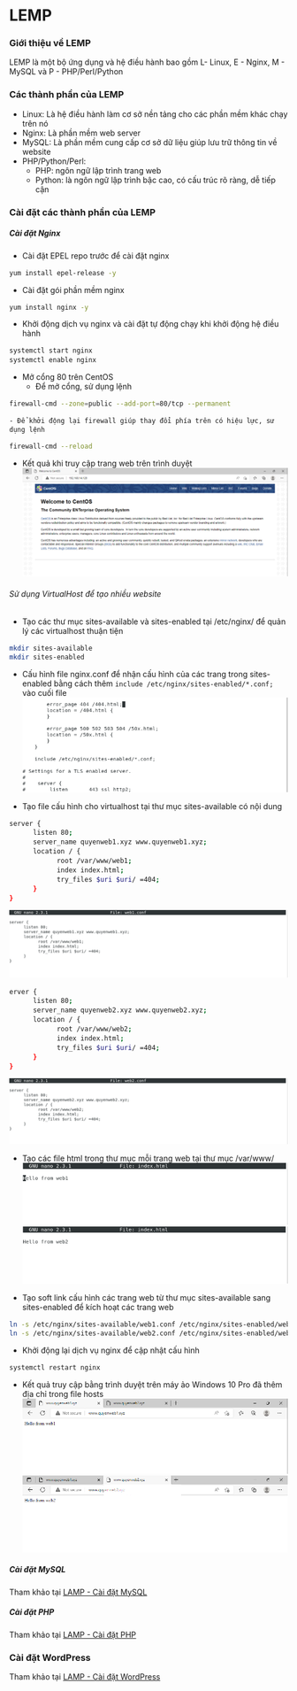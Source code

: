 # LEMP
### Giới thiệu về LEMP
LEMP là một bộ ứng dụng và hệ điều hành bao gồm L- Linux, E - Nginx, M - MySQL và P - PHP/Perl/Python

### Các thành phần của LEMP
- Linux: Là hệ điều hành làm cơ sở nền tảng cho các phần mềm khác chạy trên nó
- Nginx: Là phần mềm web server
- MySQL: Là phần mềm cung cấp cơ sở dữ liệu giúp lưu trữ thông tin về website
- PHP/Python/Perl:
    - PHP: ngôn ngữ lập trình trang web
    - Python: là ngôn ngữ lập trình bậc cao, có cấu trúc rõ ràng, dễ tiếp cận

### Cài đặt các thành phần của LEMP
##### Cài đặt Nginx
- Cài đặt EPEL repo trước để cài đặt nginx
```sh
yum install epel-release -y
```
- Cài đặt gói phần mềm nginx
```sh
yum install nginx -y
```
- Khởi động dịch vụ nginx và cài đặt tự động chạy khi khởi động hệ điều hành
```sh
systemctl start nginx
systemctl enable nginx
```
- Mở cổng 80 trên CentOS
    - Để mở cổng, sử dụng lệnh
```sh
firewall-cmd --zone=public --add-port=80/tcp --permanent
```
    - Để khởi động lại firewall giúp thay đổi phía trên có hiệu lực, sư dụng lệnh
```sh
firewall-cmd --reload
```

- Kết quả khi truy cập trang web trên trình duyệt
![image](./image/LEMP%201.png)

###### Sử dụng VirtualHost để tạo nhiều website
- Tạo các thư mục sites-available và sites-enabled tại /etc/nginx/ để quản lý các virtualhost thuận tiện
```sh
mkdir sites-available
mkdir sites-enabled
```
- Cấu hình file nginx.conf để nhận cấu hình của các trang trong sites-enabled bằng cách thêm ```include /etc/nginx/sites-enabled/*.conf;``` vào cuối file
![image](./image/LEMP%202.png)

- Tạo file cấu hình cho virtualhost tại thư mục sites-available có nội dung
```sh
server {
      listen 80;
      server_name quyenweb1.xyz www.quyenweb1.xyz;
      location / {
            root /var/www/web1;
            index index.html;
            try_files $uri $uri/ =404;
      }
}
```
![image](./image/LEMP%203.png)
```sh
erver {
      listen 80;
      server_name quyenweb2.xyz www.quyenweb2.xyz;
      location / {
            root /var/www/web2;
            index index.html;
            try_files $uri $uri/ =404;
      }
}
```
![image](./image/LEMP%204.png)

- Tạo các file html trong thư mục mỗi trang web tại thư mục /var/www/
![image](./image/LEMP%205.png)
![image](./image/LEMP%206.png)

- Tạo soft link cấu hình các trang web từ thư mục sites-available sang sites-enabled để kích hoạt các trang web
```sh
ln -s /etc/nginx/sites-available/web1.conf /etc/nginx/sites-enabled/web1.conf
ln -s /etc/nginx/sites-available/web2.conf /etc/nginx/sites-enabled/web2.conf
```

- Khởi động lại dịch vụ nginx để cập nhật cấu hình
```sh
systemctl restart nginx
```

- Kết quả truy cập bằng trình duyệt trên máy ảo Windows 10 Pro đã thêm địa chỉ trong file hosts
![image](./image/LEMP%207.png)
![image](./image/LEMP%208.png)

##### Cài đặt MySQL
Tham khảo tại [LAMP - Cài đặt MySQL](https://github.com/quyen0508/thuctap-NhanHoa/blob/main/LAMP/LAMP.md#c%C3%A0i-%C4%91%E1%BA%B7t-mysql)

##### Cài đặt PHP
Tham khảo tại [LAMP - Cài đặt PHP](https://github.com/quyen0508/thuctap-NhanHoa/blob/main/LAMP/LAMP.md#c%C3%A0i-%C4%91%E1%BA%B7t-php)

### Cài đặt WordPress
Tham khảo tại [LAMP - Cài đặt WordPress](https://github.com/quyen0508/thuctap-NhanHoa/blob/main/LAMP/LAMP.md#c%C3%A0i-%C4%91%E1%BA%B7t-wordpress)